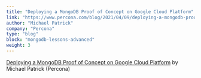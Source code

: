 ```yaml
---
title: "Deploying a MongoDB Proof of Concept on Google Cloud Platform"
link: "https://www.percona.com/blog/2021/04/09/deploying-a-mongodb-proof-of-concept-on-google-cloud-platform/"
author: "Michael Patrick"
company: "Percona"
type: "blog"
block: "mongodb-lessons-advanced"
weight: 3
---
```



[Deploying a MongoDB Proof of Concept on Google Cloud Platform](https://www.percona.com/blog/2021/04/09/deploying-a-mongodb-proof-of-concept-on-google-cloud-platform/) by Michael Patrick (Percona)